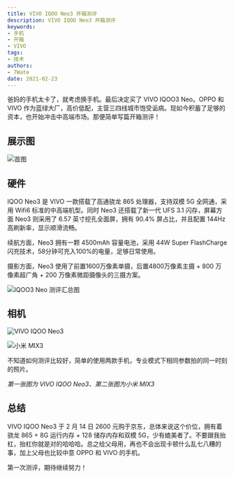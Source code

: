 ```yaml
---
title: VIVO IQOO Neo3 开箱测评
description: VIVO IQOO Neo3 开箱测评
keywords:
- 手机
- 开箱
- VIVO
tags: 
- 技术
authors:
- 7Wate
date: 2021-02-23
---
```


爸妈的手机太卡了，就考虑换手机。最后决定买了 VIVO IQOO3 Neo。OPPO 和 VIVO 作为蓝绿大厂，高价低配，主营三四线城市饱受诟病。现如今积蓄了足够的资本，也开始冲击中高端市场。那便简单写篇开箱测评！

## 展示图

![首图](https://static.7wate.com/img/2021/02/23/a2c992ee990b1.jpg)

## 硬件

IQOO Neo3 是 VIVO 一款搭载了高通骁龙 865 处理器，支持双模 5G 全网通，采用 Wifi6 标准的中高端机型。同时 Neo3 还搭载了新一代 UFS 3.1 闪存，屏幕方面 Neo3 则采用了 6.57 英寸挖孔全面屏，拥有 90.4% 屏占比，并且配置 144Hz 高刷新率，显示顺滑流畅。

续航方面，Neo3 拥有一颗 4500mAh 容量电池，采用 44W Super FlashCharge 闪充技术，58分钟可充入100%的电量，足够日常使用。

摄影方面，Neo3 使用了前置1600万像素单摄，后置4800万像素主摄 + 800 万像素超广角 + 200 万像素微距摄像头的三摄方案。

![IQOO3 Neo 测评汇总图](https://static.7wate.com/img/2021/02/23/3c6ab4f15a63e.jpg)

## 相机

![VIVO IQOO Neo3](https://static.7wate.com/img/2021/02/23/8821e5a3afbcb.jpg)

![小米 MIX3](https://static.7wate.com/img/2021/02/23/4e8078a46b49c.jpg)

不知道如何测评比较好，简单的使用两款手机，专业模式下相同参数拍的同一时刻的照片。

*第一张图为 VIVO IQOO Neo3、第二张图为小米 MIX3*

## 总结

VIVO IQOO Neo3 于 2 月 14 日 2600 元购于京东，总体来说这个价位，拥有着骁龙 865 + 8G 运行内存 + 128 储存内存和双模 5G，少有媲美者了。不要跟我抬杠，抬杠你就是对的哈哈哈。总之给父母用，再也不会出现卡顿什么乱七八糟的事，加上父母也比较中意 OPPO 和 VIVO 的手机。

第一次测评，期待继续努力！
